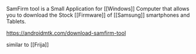 SamFirm tool is a Small Application for [[Windows]] Computer that allows you to download the Stock [[Firmware]] of [[Samsung]] smartphones and Tablets. 

https://androidmtk.com/download-samfirm-tool

similar to [[Frija]]